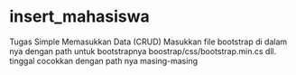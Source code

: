 # insert_mahasiswa
Tugas Simple Memasukkan Data (CRUD)
Masukkan file bootstrap di dalam nya
dengan path untuk bootstrapnya
boostrap/css/bootstrap.min.cs
dll.
tinggal cocokkan dengan path nya masing-masing
